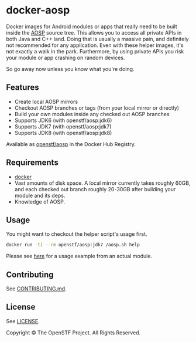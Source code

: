 # docker-aosp

Docker images for Android modules or apps that really need to be built inside the [AOSP](https://source.android.com/) source tree. This allows you to access all private APIs in both Java and C++ land. Doing that is usually a massive pain, and definitely not recommended for any application. Even with these helper images, it's not exactly a walk in the park. Furthermore, by using private APIs you risk your module or app crashing on random devices.

So go away now unless you know what you're doing.

## Features

* Create local AOSP mirrors
* Checkout AOSP branches or tags (from your local mirror or directly)
* Build your own modules inside any checked out AOSP branches
* Supports JDK6 (with openstf/aosp:jdk6)
* Supports JDK7 (with openstf/aosp:jdk7)
* Supports JDK8 (with openstf/aosp:jdk8)

Available as [openstf/aosp](https://registry.hub.docker.com/u/openstf/aosp/) in the Docker Hub Registry.

## Requirements

* [docker](https://www.docker.com/)
* Vast amounts of disk space. A local mirror currently takes roughly 60GB, and each checked out branch roughly 20-30GB after building your module and its deps.
* Knowledge of AOSP.

## Usage

You might want to checkout the helper script's usage first.

```bash
docker run -ti --rm openstf/aosp:jdk7 /aosp.sh help
```

Please see [here](https://github.com/openstf/minicap/blob/master/jni/minicap-shared/README.md) for a usage example from an actual module.

## Contributing

See [CONTRIBUTING.md](CONTRIBUTING.md).

## License

See [LICENSE](LICENSE).

Copyright © The OpenSTF Project. All Rights Reserved.
